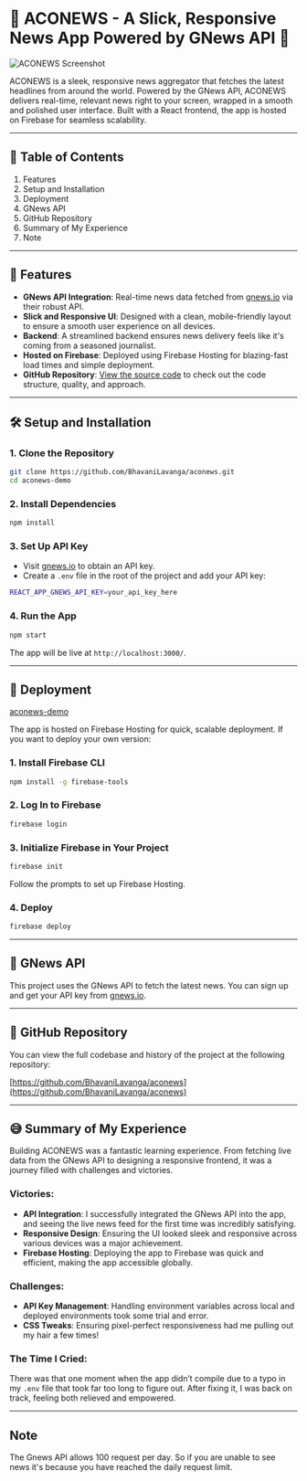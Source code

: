 # 🌟 ACONEWS - A Slick, Responsive News App Powered by GNews API 🌟

![ACONEWS Screenshot](https://github.com/user-attachments/assets/2feb0351-e5c5-45fb-932a-a44107cbd406)

ACONEWS is a sleek, responsive news aggregator that fetches the latest headlines from around the world. Powered by the GNews API, ACONEWS delivers real-time, relevant news right to your screen, wrapped in a smooth and polished user interface. Built with a React frontend, the app is hosted on Firebase for seamless scalability.

---

## 📑 Table of Contents

1. Features
2. Setup and Installation
3. Deployment
4. GNews API
5. GitHub Repository
6. Summary of My Experience
7. Note

---

## 🚀 Features

- **GNews API Integration**: Real-time news data fetched from [gnews.io](https://gnews.io/) via their robust API.
- **Slick and Responsive UI**: Designed with a clean, mobile-friendly layout to ensure a smooth user experience on all devices.
- **Backend**: A streamlined backend ensures news delivery feels like it's coming from a seasoned journalist.
- **Hosted on Firebase**: Deployed using Firebase Hosting for blazing-fast load times and simple deployment.
- **GitHub Repository**: [View the source code](https://github.com/BhavaniLavanga/aconews) to check out the code structure, quality, and approach.

---

## 🛠️ Setup and Installation

### 1. Clone the Repository
```bash
git clone https://github.com/BhavaniLavanga/aconews.git
cd aconews-demo
```

### 2. Install Dependencies
```bash
npm install
```

### 3. Set Up API Key

- Visit [gnews.io](https://gnews.io/) to obtain an API key.
- Create a `.env` file in the root of the project and add your API key:

```bash
REACT_APP_GNEWS_API_KEY=your_api_key_here
```

### 4. Run the App
```bash
npm start
```

The app will be live at `http://localhost:3000/`.

---

## 🚀 Deployment

[aconews-demo](https://aconews-demo.web.app/)

The app is hosted on Firebase Hosting for quick, scalable deployment. If you want to deploy your own version:

### 1. Install Firebase CLI
```bash
npm install -g firebase-tools
```

### 2. Log In to Firebase
```bash
firebase login
```

### 3. Initialize Firebase in Your Project
```bash
firebase init
```

Follow the prompts to set up Firebase Hosting.

### 4. Deploy
```bash
firebase deploy
```

---

## 🔑 GNews API

This project uses the GNews API to fetch the latest news. You can sign up and get your API key from [gnews.io](https://gnews.io/).

---

## 🔗 GitHub Repository

You can view the full codebase and history of the project at the following repository:

[https://github.com/BhavaniLavanga/aconews](https://github.com/BhavaniLavanga/aconews)

---

## 😅 Summary of My Experience

Building ACONEWS was a fantastic learning experience. From fetching live data from the GNews API to designing a responsive frontend, it was a journey filled with challenges and victories. 

### Victories:
- **API Integration**: I successfully integrated the GNews API into the app, and seeing the live news feed for the first time was incredibly satisfying.
- **Responsive Design**: Ensuring the UI looked sleek and responsive across various devices was a major achievement.
- **Firebase Hosting**: Deploying the app to Firebase was quick and efficient, making the app accessible globally.

### Challenges:
- **API Key Management**: Handling environment variables across local and deployed environments took some trial and error.
- **CSS Tweaks**: Ensuring pixel-perfect responsiveness had me pulling out my hair a few times!
  
### The Time I Cried:
There was that one moment when the app didn’t compile due to a typo in my `.env` file that took far too long to figure out. After fixing it, I was back on track, feeling both relieved and empowered.

---
## Note

The Gnews API allows 100 request per day. So if you are unable to see news it's because you have reached the daily request limit.
